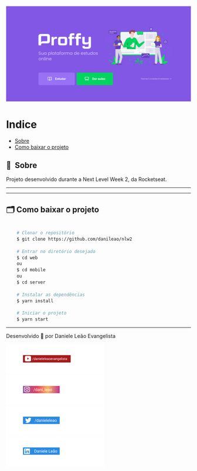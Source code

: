 <h1>
    <img src="public/apresentacao.png">
</h1>

# Indice

- [Sobre](#-sobre)
- [Como baixar o projeto](#-como-baixar-o-projeto)

## 🔖&nbsp; Sobre

Projeto desenvolvido durante a Next Level Week 2, da Rocketseat.

---

---

## 🗂 Como baixar o projeto

```bash

    # Clonar o repositório
    $ git clone https://github.com/danileao/nlw2

    # Entrar no diretório desejado
    $ cd web
    ou
    $ cd mobile
    ou
    $ cd server

    # Instalar as dependências
    $ yarn install

    # Iniciar o projeto
    $ yarn start
```

---

Desenvolvido 💜 por Daniele Leão Evangelista

<p>
<a width="80px" href="https://www.youtube.com/danieleleaoevangelista">
<img src="public/youtube.png">
</a>

<a href="https://www.instagram.com/dani_leao/">
<img src="public/instagram.png">
</a>

<a href="https://twitter.com/danieleleao">
<img src="public/twitter.png">
</a>

<a href="https://www.linkedin.com/in/daniele-leão-evangelista-5540ab25/">
<img src="public/linkedin.png">
</a>

</p>
